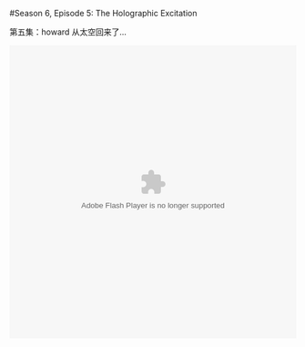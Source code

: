 #Season 6, Episode 5: The Holographic Excitation

第五集：howard 从太空回来了...

<object width="100%" height="515"><param name="movie" value="http://share.vrs.sohu.com/845818/v.swf&autoplay=false&xuid="></param><param name="allowFullScreen" value="true"></param><param name="allowscriptaccess" value="always"></param><embed width="100%" height="515"  allowfullscreen="true" allowscriptaccess="always" quality="high" src="http://share.vrs.sohu.com/845818/v.swf&autoplay=false&xuid=" type="application/x-shockwave-flash"/></embed></object>
